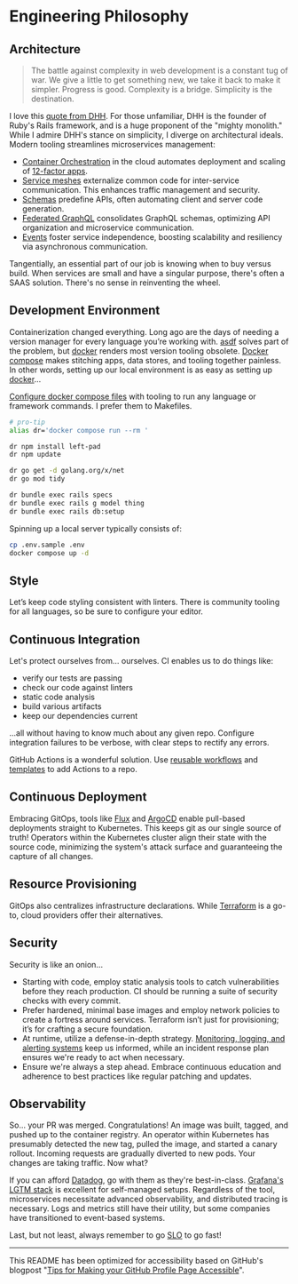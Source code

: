 # Engineering Philosophy

## Architecture

> The battle against complexity in web development is a constant tug of war. We give a little to get something new, we take it back to make it simpler.
> Progress is good. Complexity is a bridge. Simplicity is the destination.

I love this [quote from DHH](https://world.hey.com/dhh/introducing-propshaft-ee60f4f6). For those unfamiliar, DHH is the founder of Ruby's Rails framework, and is a huge proponent of the "mighty monolith." While I admire DHH's stance on simplicity, I diverge on architectural ideals. Modern tooling streamlines microservices management:

- [Container Orchestration](https://kubernetes.io/docs/tutorials/kubernetes-basics/) in the cloud automates deployment and scaling of [12-factor apps](https://12factor.net/).
- [Service meshes](https://buoyant.io/service-mesh-manifesto) externalize common code for inter-service communication. This enhances traffic management and security.
- [Schemas](https://protobuf.dev/) predefine APIs, often automating client and server code generation.
- [Federated GraphQL](https://www.apollographql.com/docs/federation/) consolidates GraphQL schemas, optimizing API organization and microservice communication.
- [Events](https://en.wikipedia.org/wiki/Event-driven_architecture) foster service independence, boosting scalability and resiliency via asynchronous communication.

Tangentially, an essential part of our job is knowing when to buy versus build. When services are small and have a singular purpose, there's often a SAAS solution. There's no sense in reinventing the wheel.

## Development Environment

Containerization changed everything. Long ago are the days of needing a version manager for every language you’re working with. [asdf](https://asdf-vm.com) solves part of the problem, but [docker](https://docs.docker.com/engine/reference/builder/#from) renders most version tooling obsolete. [Docker compose](https://docs.docker.com/compose/compose-file/03-compose-file/) makes stitching apps, data stores, and tooling together painless. In other words, setting up our local environment is as easy as setting up [docker](https://docs.docker.com/desktop/)...

[Configure docker compose files](https://gist.github.com/dudo/96cd32821e78385c88560b50b7a12a4d) with tooling to run any language or framework commands. I prefer them to Makefiles.

```sh
# pro-tip
alias dr='docker compose run --rm '

dr npm install left-pad
dr npm update

dr go get -d golang.org/x/net
dr go mod tidy

dr bundle exec rails specs
dr bundle exec rails g model thing
dr bundle exec rails db:setup
```

Spinning up a local server typically consists of:

```sh
cp .env.sample .env
docker compose up -d
```

## Style

Let’s keep code styling consistent with linters. There is community tooling for all languages, so be sure to configure your editor. 

## Continuous Integration

Let's protect ourselves from... ourselves. CI enables us to do things like:

- verify our tests are passing
- check our code against linters
- static code analysis
- build various artifacts
- keep our dependencies current

...all without having to know much about any given repo. Configure integration failures to be verbose, with clear steps to rectify any errors.

GitHub Actions is a wonderful solution. Use [reusable workflows](https://github.com/dudo/dudo/tree/main/.github/workflows) and [templates](https://github.com/dudo/.github/tree/main/workflow-templates) to add Actions to a repo.

## Continuous Deployment

Embracing GitOps, tools like [Flux](https://www.weave.works/oss/flux/) and [ArgoCD](https://argo-cd.readthedocs.io/en/stable/) enable pull-based deployments straight to Kubernetes. This keeps git as our single source of truth! Operators within the Kubernetes cluster align their state with the source code, minimizing the system's attack surface and guaranteeing the capture of all changes.

## Resource Provisioning 

GitOps also centralizes infrastructure declarations. While [Terraform](https://www.terraform.io/) is a go-to, cloud providers offer their alternatives.

## Security

Security is like an onion...

- Starting with code, employ static analysis tools to catch vulnerabilities before they reach production. CI should be running a suite of security checks with every commit.
- Prefer hardened, minimal base images and employ network policies to create a fortress around services. Terraform isn’t just for provisioning; it’s for crafting a secure foundation.
- At runtime, utilize a defense-in-depth strategy. [Monitoring, logging, and alerting systems](https://panther.com/) keep us informed, while an incident response plan ensures we're ready to act when necessary.
- Ensure we're always a step ahead. Embrace continuous education and adherence to best practices like regular patching and updates.

## Observability

So... your PR was merged. Congratulations! An image was built, tagged, and pushed up to the container registry. An operator within Kubernetes has presumably detected the new tag, pulled the image, and started a canary rollout. Incoming requests are gradually diverted to new pods. Your changes are taking traffic. Now what?

If you can afford [Datadog](https://docs.datadoghq.com/tracing/), go with them as they're best-in-class. [Grafana's LGTM stack](https://grafana.com/) is excellent for self-managed setups. Regardless of the tool, microservices necessitate advanced observability, and distributed tracing is necessary. Logs and metrics still have their utility, but some companies have transitioned to event-based systems.

Last, but not least, always remember to go [SLO](https://cloud.google.com/blog/products/devops-sre/sre-fundamentals-slis-slas-and-slos) to go fast!

---

This README has been optimized for accessibility based on GitHub's blogpost "[Tips for Making your GitHub Profile Page Accessible](https://github.blog/2023-10-26-5-tips-for-making-your-github-profile-page-accessible)".
